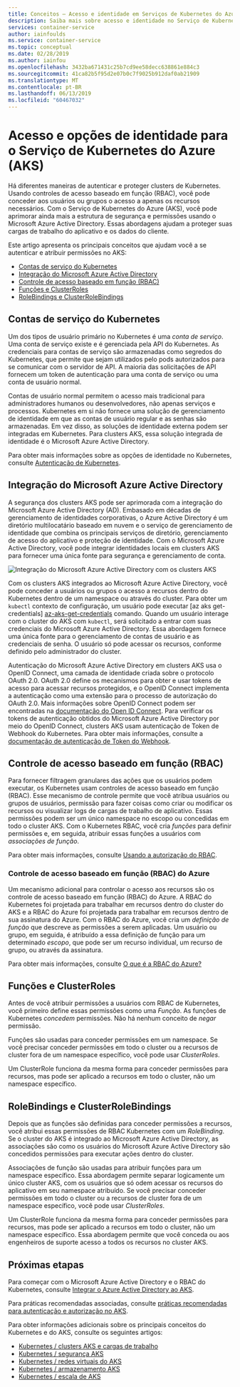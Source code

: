 ```yaml
---
title: Conceitos – Acesso e identidade em Serviços de Kubernetes do Azure (AKS)
description: Saiba mais sobre acesso e identidade no Serviço de Kubernetes do Azure (AKS) incluindo a integração do Microsoft Azure Active Directory, controle de acesso baseado em função (RBAC) dos Kubernetes e funções e vínculos.
services: container-service
author: iainfoulds
ms.service: container-service
ms.topic: conceptual
ms.date: 02/28/2019
ms.author: iainfou
ms.openlocfilehash: 3432ba671431c25b7cd9ee58decc638861e884c3
ms.sourcegitcommit: 41ca82b5f95d2e07b0c7f9025b912daf0ab21909
ms.translationtype: MT
ms.contentlocale: pt-BR
ms.lasthandoff: 06/13/2019
ms.locfileid: "60467032"
---
```

# <a name="access-and-identity-options-for-azure-kubernetes-service-aks"></a>Acesso e opções de identidade para o Serviço de Kubernetes do Azure (AKS)

Há diferentes maneiras de autenticar e proteger clusters de Kubernetes. Usando controles de acesso baseado em função (RBAC), você pode conceder aos usuários ou grupos o acesso a apenas os recursos necessários. Com o Serviço de Kubernetes do Azure (AKS), você pode aprimorar ainda mais a estrutura de segurança e permissões usando o Microsoft Azure Active Directory. Essas abordagens ajudam a proteger suas cargas de trabalho do aplicativo e os dados do cliente.

Este artigo apresenta os principais conceitos que ajudam você a se autenticar e atribuir permissões no AKS:

- [Contas de serviço do Kubernetes](#kubernetes-service-accounts)
- [Integração do Microsoft Azure Active Directory](#azure-active-directory-integration)
- [Controle de acesso baseado em função (RBAC)](#role-based-access-controls-rbac)
- [Funções e ClusterRoles](#roles-and-clusterroles)
- [RoleBindings e ClusterRoleBindings](#rolebindings-and-clusterrolebindings)

## <a name="kubernetes-service-accounts"></a>Contas de serviço do Kubernetes

Um dos tipos de usuário primário no Kubernetes é uma *conta de serviço*. Uma conta de serviço existe e é gerenciada pela API do Kubernetes. As credenciais para contas de serviço são armazenadas como segredos do Kubernetes, que permite que sejam utilizados pelo pods autorizados para se comunicar com o servidor de API. A maioria das solicitações de API fornecem um token de autenticação para uma conta de serviço ou uma conta de usuário normal.

Contas de usuário normal permitem o acesso mais tradicional para administradores humanos ou desenvolvedores, não apenas serviços e processos. Kubernetes em si não fornece uma solução de gerenciamento de identidade em que as contas de usuário regular e as senhas são armazenadas. Em vez disso, as soluções de identidade externa podem ser integradas em Kubernetes. Para clusters AKS, essa solução integrada de identidade é o Microsoft Azure Active Directory.

Para obter mais informações sobre as opções de identidade no Kubernetes, consulte [Autenticação de Kubernetes][kubernetes-authentication].

## <a name="azure-active-directory-integration"></a>Integração do Microsoft Azure Active Directory

A segurança dos clusters AKS pode ser aprimorada com a integração do Microsoft Azure Active Directory (AD). Embasado em décadas de gerenciamento de identidades corporativas, o Azure Active Directory é um diretório multilocatário baseado em nuvem e o serviço de gerenciamento de identidade que combina os principais serviços de diretório, gerenciamento de acesso do aplicativo e proteção de identidade. Com o Microsoft Azure Active Directory, você pode integrar identidades locais em clusters AKS para fornecer uma única fonte para segurança e gerenciamento de conta.

![Integração do Microsoft Azure Active Directory com os clusters AKS](media/concepts-identity/aad-integration.png)

Com os clusters AKS integrados ao Microsoft Azure Active Directory, você pode conceder a usuários ou grupos o acesso a recursos dentro do Kubernetes dentro de um namespace ou através do cluster. Para obter um `kubectl` contexto de configuração, um usuário pode executar [az aks get-credentials] [ az-aks-get-credentials] comando. Quando um usuário interage com o cluster do AKS com `kubectl`, será solicitado a entrar com suas credenciais do Microsoft Azure Active Directory. Essa abordagem fornece uma única fonte para o gerenciamento de contas de usuário e as credenciais de senha. O usuário só pode acessar os recursos, conforme definido pelo administrador do cluster.

Autenticação do Microsoft Azure Active Directory em clusters AKS usa o OpenID Connect, uma camada de identidade criada sobre o protocolo OAuth 2.0. OAuth 2.0 define os mecanismos para obter e usar tokens de acesso para acessar recursos protegidos, e o OpenID Connect implementa a autenticação como uma extensão para o processo de autorização do OAuth 2.0. Mais informações sobre OpenID Connect podem ser encontradas na [documentação do Open ID Connect][openid-connect]. Para verificar os tokens de autenticação obtidos do Microsoft Azure Active Directory por meio do OpenID Connect, clusters AKS usam autenticação de Token de Webhook do Kubernetes. Para obter mais informações, consulte a [documentação de autenticação de Token do Webhook][webhook-token-docs].

## <a name="role-based-access-controls-rbac"></a>Controle de acesso baseado em função (RBAC)

Para fornecer filtragem granulares das ações que os usuários podem executar, os Kubernetes usam controles de acesso baseado em função (RBAC). Esse mecanismo de controle permite que você atribua usuários ou grupos de usuários, permissão para fazer coisas como criar ou modificar os recursos ou visualizar logs de cargas de trabalho de aplicativo. Essas permissões podem ser um único namespace no escopo ou concedidas em todo o cluster AKS. Com o Kubernetes RBAC, você cria *funções* para definir permissões e, em seguida, atribuir essas funções a usuários com *associações de função*.

Para obter mais informações, consulte [Usando a autorização do RBAC][kubernetes-rbac].

### <a name="azure-role-based-access-controls-rbac"></a>Controle de acesso baseado em função (RBAC) do Azure
Um mecanismo adicional para controlar o acesso aos recursos são os controle de acesso baseado em função (RBAC) do Azure. A RBAC do Kubernetes foi projetada para trabalhar em recursos dentro do cluster do AKS e a RBAC do Azure foi projetada para trabalhar em recursos dentro de sua assinatura do Azure. Com o RBAC do Azure, você cria um *definição de função* que descreve as permissões a serem aplicadas. Um usuário ou grupo, em seguida, é atribuído a essa definição de função para um determinado *escopo*, que pode ser um recurso individual, um recurso de grupo, ou através da assinatura.

Para obter mais informações, consulte [O que é a RBAC do Azure?][azure-rbac]

## <a name="roles-and-clusterroles"></a>Funções e ClusterRoles

Antes de você atribuir permissões a usuários com RBAC de Kubernetes, você primeiro define essas permissões como uma *Função*. As funções de Kubernetes *concedem* permissões. Não há nenhum conceito de *negar* permissão.

Funções são usadas para conceder permissões em um namespace. Se você precisar conceder permissões em todo o cluster ou a recursos de cluster fora de um namespace específico, você pode usar *ClusterRoles*.

Um ClusterRole funciona da mesma forma para conceder permissões para recursos, mas pode ser aplicado a recursos em todo o cluster, não um namespace específico.

## <a name="rolebindings-and-clusterrolebindings"></a>RoleBindings e ClusterRoleBindings

Depois que as funções são definidas para conceder permissões a recursos, você atribui essas permissões de RBAC Kubernetes com um *RoleBinding*. Se o cluster do AKS é integrado ao Microsoft Azure Active Directory, as associações são como os usuários do Microsoft Azure Active Directory são concedidos permissões para executar ações dentro do cluster.

Associações de função são usadas para atribuir funções para um namespace específico. Essa abordagem permite separar logicamente um único cluster AKS, com os usuários que só odem acessar os recursos do aplicativo em seu namespace atribuído. Se você precisar conceder permissões em todo o cluster ou a recursos de cluster fora de um namespace específico, você pode usar *ClusterRoles*.

Um ClusterRole funciona da mesma forma para conceder permissões para recursos, mas pode ser aplicado a recursos em todo o cluster, não um namespace específico. Essa abordagem permite que você conceda ou aos engenheiros de suporte acesso a todos os recursos no cluster AKS.

## <a name="next-steps"></a>Próximas etapas

Para começar com o Microsoft Azure Active Directory e o RBAC do Kubernetes, consulte [Integrar o Azure Active Directory ao AKS][aks-aad].

Para práticas recomendadas associadas, consulte [práticas recomendadas para autenticação e autorização no AKS][operator-best-practices-identity].

Para obter informações adicionais sobre os principais conceitos do Kubernetes e do AKS, consulte os seguintes artigos:

- [Kubernetes / clusters AKS e cargas de trabalho][aks-concepts-clusters-workloads]
- [Kubernetes / segurança AKS][aks-concepts-security]
- [Kubernetes / redes virtuais do AKS][aks-concepts-network]
- [Kubernetes / armazenamento AKS][aks-concepts-storage]
- [Kubernetes / escala de AKS][aks-concepts-scale]

<!-- LINKS - External -->
[kubernetes-authentication]: https://kubernetes.io/docs/reference/access-authn-authz/authentication
[webhook-token-docs]: https://kubernetes.io/docs/reference/access-authn-authz/authentication/#webhook-token-authentication
[kubernetes-rbac]: https://kubernetes.io/docs/reference/access-authn-authz/rbac/

<!-- LINKS - Internal -->
[openid-connect]: ../active-directory/develop/v1-protocols-openid-connect-code.md
[az-aks-get-credentials]: /cli/azure/aks#az-aks-get-credentials
[azure-rbac]: ../role-based-access-control/overview.md
[aks-aad]: azure-ad-integration-cli.md
[aks-concepts-clusters-workloads]: concepts-clusters-workloads.md
[aks-concepts-security]: concepts-security.md
[aks-concepts-scale]: concepts-scale.md
[aks-concepts-storage]: concepts-storage.md
[aks-concepts-network]: concepts-network.md
[operator-best-practices-identity]: operator-best-practices-identity.md
